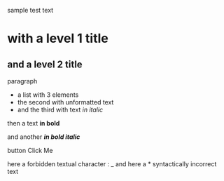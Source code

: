 sample test text

#  with a level 1 title
## and a level 2 title
paragraph
* a list with 3 elements
* the second with unformatted text
* and the third with text *in italic*

then a text **in bold** 

and another ***in bold italic***

button Click Me

here a forbidden textual character : _
and here a \* syntactically incorrect text 
